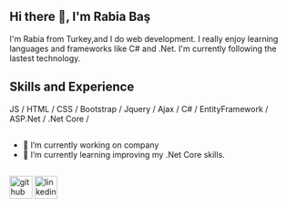 ## Hi there 👋, I'm Rabia Baş
I'm Rabia from Turkey,and I do web development. I really enjoy learning languages and frameworks like C# and .Net. I'm currently following the lastest technology.

## Skills and Experience
JS / HTML / CSS / Bootstrap / Jquery / Ajax / C# / EntityFramework / ASP.Net / .Net Core / 
##
- 🔭 I’m currently working on company 
- 🌱 I’m currently learning improving my .Net Core skills. 
##

[<img src='https://cdn.jsdelivr.net/npm/simple-icons@3.0.1/icons/github.svg' alt='github' height='40'>](https://github.com/rabiaabass)  [<img src='https://cdn.jsdelivr.net/npm/simple-icons@3.0.1/icons/linkedin.svg' alt='linkedin' height='40'>](https://www.linkedin.com/in/rabia-ba%C5%9F-91ab401ba/)  

